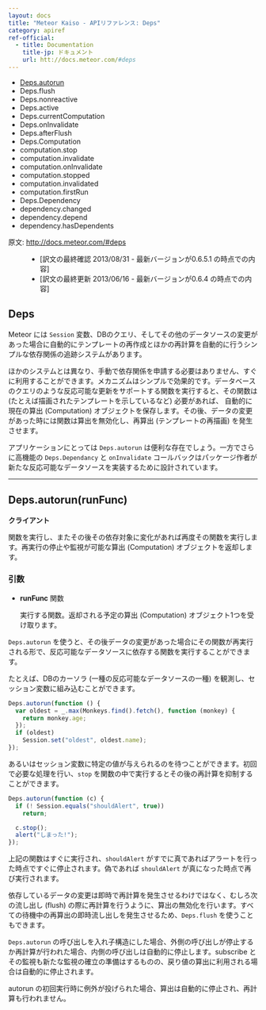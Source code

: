 ```yaml
---
layout: docs
title: "Meteor Kaiso - APIリファレンス: Deps"
category: apiref
ref-official: 
  - title: Documentation
    title-jp: ドキュメント
    url: htt://docs.meteor.com/#deps
---
```


*   [Deps.autorun](#deps_autorun)
*   Deps.flush
*   Deps.nonreactive
*   Deps.active
*   Deps.currentComputation
*   Deps.onInvalidate
*   Deps.afterFlush
*   Deps.Computation
*   computation.stop
*   computation.invalidate
*   computation.onInvalidate
*   computation.stopped
*   computation.invalidated
*   computation.firstRun
*   Deps.Dependency
*   dependency.changed
*   dependency.depend
*   dependency.hasDependents 

<dl>
  <dt>原文: <a href="http://docs.meteor.com/#deps">http://docs.meteor.com/#deps</a><dt>
  <dd>
  <ul>
    <li>[訳文の最終確認 2013/08/31 - 最新バージョンが0.6.5.1 の時点での内容]</li>
    <li>[訳文の最終更新 2013/06/16 - 最新バージョンが0.6.4 の時点での内容]</li>
  </ul>
  </dd>
</dl>

## Deps

Meteor には `Session` 変数、DBのクエリ、そしてその他のデータソースの変更があった場合に自動的にテンプレートの再作成とほかの再計算を自動的に行うシンプルな依存関係の追跡システムがあります。

ほかのシステムとは異なり、手動で依存関係を申請する必要はありません、すぐに利用することができます。メカニズムはシンプルで効果的です。データベースのクエリのような反応可能な更新をサポートする関数を実行すると、その関数は (たとえば描画されたテンプレートを示しているなど) 必要があれば、 自動的に現在の算出 (Computation) オブジェクトを保存します。その後、データの変更があった時には関数は算出を無効化し、再算出 (テンプレートの再描画) を発生させます。

アプリケーションにとっては `Deps.autorun` は便利な存在でしょう。一方でさらに高機能の `Deps.Dependancy` と `onInvalidate` コールバックはパッケージ作者が新たな反応可能なデータソースを実装するために設計されています。

---
<a name="deps_autorun"></a>
## Deps.autorun(runFunc)
__クライアント__

関数を実行し、またその後その依存対象に変化があれば再度その関数を実行します。再実行の停止や監視が可能な算出 (Computation) オブジェクトを返却します。

### 引数

* **runFunc** 関数

    実行する関数。返却される予定の算出 (Computation) オブジェクト1つを受け取ります。

`Deps.autorun` を使うと、その後データの変更があった場合にその関数が再実行される形で、反応可能なデータソースに依存する関数を実行することができます。

たとえば、DBのカーソラ (一種の反応可能なデータソースの一種) を観測し、セッション変数に組み込むことができます。

~~~ javascript
Deps.autorun(function () {
  var oldest = _.max(Monkeys.find().fetch(), function (monkey) {
    return monkey.age;
  });
  if (oldest)
    Session.set("oldest", oldest.name);
});
~~~

あるいはセッション変数に特定の値が与えられるのを待つことができます。初回で必要な処理を行い、`stop` を関数の中で実行するとその後の再計算を抑制することができます。

~~~ javascript
Deps.autorun(function (c) {
  if (! Session.equals("shouldAlert", true))
    return;

  c.stop();
  alert("しまった!");
});
~~~

上記の関数はすぐに実行され、`shouldAlert` がすでに真であればアラートを行った時点ですぐに停止されます。偽であれば `shouldAlert` が真になった時点で再び実行されます。

依存しているデータの変更は即時で再計算を発生させるわけではなく、むしろ次の流し出し (flush) の際に再計算を行うように、算出の無効化を行います。すべての待機中の再算出の即時流し出しを発生させるため、`Deps.flush` を使うこともできます。

`Deps.autorun` の呼び出しを入れ子構造にした場合、外側の呼び出しが停止するか再計算が行われた場合、内側の呼び出しは自動的に停止します。subscribe とその監視も新たな監視の確立の準備はするものの、戻り値の算出に利用される場合は自動的に停止されます。

autorun の初回実行時に例外が投げられた場合、算出は自動的に停止され、再計算も行われません。

